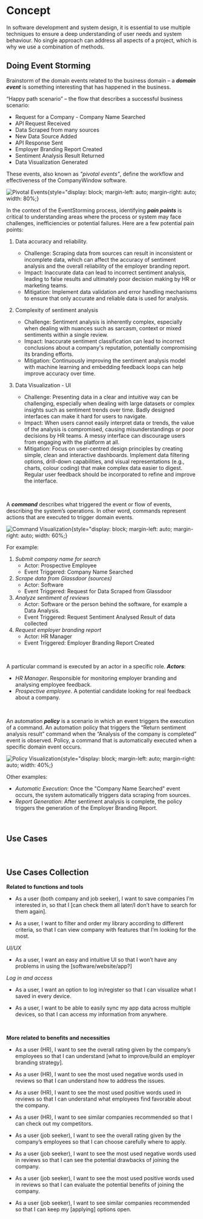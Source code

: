 # **Concept**

In software development and system design, it is essential to use multiple techniques to ensure a deep understanding of user needs and system behaviour. No single approach can address all aspects of a project, which is why we use a combination of methods.

## **Doing Event Storming**

Brainstorm of the domain events related to the business domain – a ***domain event*** is something interesting that has happened in the business. 

“Happy path scenario” – the flow that describes a successful business scenario:

-	Request for a Company - Company Name Searched
-	API Request Received
-	Data Scraped from many sources
-	New Data Source Added
-	API Response Sent
-	Employer Branding Report Created
-	Sentiment Analysis Result Returned
-	Data Visualization Generated

These events, also known as *"pivotal events"*, define the workflow and effectiveness of the CompanyWindow software.

![Pivotal Events](./imgs/EventStorming_PivotalEvents.PNG){style="display: block; margin-left: auto; margin-right: auto; width: 80%;}

In the context of the EventStorming process, identifying ***pain points*** is critical to understanding areas where the process or system may face challenges, inefficiencies or potential failures. Here are a few potential pain points:

1.	Data accuracy and reliability. 
    * Challenge: Scraping data from sources can result in inconsistent or incomplete data, which can affect the accuracy of sentiment analysis and the overall reliability of the employer branding report.
    * Impact: Inaccurate data can lead to incorrect sentiment analysis, leading to false results and ultimately poor decision making by HR or marketing teams.
    * Mitigation: Implement data validation and error handling mechanisms to ensure that only accurate and reliable data is used for analysis.

2.	Complexity of sentiment analysis 
    * Challenge: Sentiment analysis is inherently complex, especially when dealing with nuances such as sarcasm, context or mixed sentiments within a single review.
    * Impact: Inaccurate sentiment classification can lead to incorrect conclusions about a company's reputation, potentially compromising its branding efforts.
    * Mitigation: Continuously improving the sentiment analysis model with machine learning and embedding feedback loops can help improve accuracy over time.

3.	Data Visualization - UI
    * Challenge: Presenting data in a clear and intuitive way can be challenging, especially when dealing with large datasets or complex insights such as sentiment trends over time. Badly designed interfaces can make it hard for users to navigate.
    * Impact: When users cannot easily interpret data or trends, the value of the analysis is compromised, causing misunderstandings or poor decisions by HR teams. A messy interface can discourage users from engaging with the platform at all.
    * Mitigation: Focus on user-centred design principles by creating simple, clean and interactive dashboards. Implement data filtering options, drill-down capabilities, and visual representations (e.g., charts, colour coding) that make complex data easier to digest. Regular user feedback should be incorporated to refine and improve the interface.

</br>

A ***command*** describes what triggered the event or flow of events, describing the system’s operations. In other word, commands represent actions that are executed to trigger domain events. 

![Command Visualization](./imgs/EventStorming_CommandVisualization.PNG){style="display: block; margin-left: auto; margin-right: auto; width: 60%;}


For example:

1.	*Submit company name for search*
    + Actor: Prospective Employee
    + Event Triggered: Company Name Searched 
2.	*Scrape data from Glassdoor (sources)*
    + Actor: Software  
    + Event Triggered: Request for Data Scraped from Glassdoor
3.	*Analyze sentiment of reviews*
    + Actor: Software or the person behind the software, for example a Data Analysis.
    + Event Triggered: Request Sentiment Analysed Result of data collected
4.	*Request employer branding report*
    + Actor: HR Manager
    + Event Triggered: Employer Branding Report Created

</br>

A particular command is executed by an actor in a specific role. ***Actors***:

-	*HR Manager*. Responsible for monitoring employer branding and analysing employee feedback.
-	*Prospective employee*. A potential candidate looking for real feedback about a company.

</br>

An automation ***policy*** is a scenario in which an event triggers the execution of a command. An automation policy that triggers the “Return sentiment analysis result” command when the “Analysis of the company is completed” event is observed. 
Policy, a command that is automatically executed when a specific domain event occurs. 

![Policy Visualization](./imgs/EventStorming_PolicyVisualization.PNG){style="display: block; margin-left: auto; margin-right: auto; width: 40%;} 

Other examples:

+   *Automatic Execution*: Once the "Company Name Searched" event occurs, the system automatically triggers data scraping from sources.
+   *Report Generation*: After sentiment analysis is complete, the policy triggers the generation of the Employer Branding Report.

</br>

## **Use Cases**

</br>

## **Use Cases Collection**

**Related to functions and tools**

- As a user (both company and job seeker), I want to save companies I’m interested in, so that I [can check them all later/I don’t have to search for them again]. 

- As a user, I want to filter and order my library according to different criteria, so that I can view company with features that I’m looking for the most. 

*UI/UX* 
- As a user, I want an easy and intuitive UI so that I won’t have any problems in using the [software/website/app?] 

*Log in and access*
- As a user, I want an option to log in/register so that I can visualize what I saved in every device. 

- As a user, I want to be able to easily sync my app data across multiple devices, so that I can access my information from anywhere. 

</br>

**More related to benefits and necessities** 

- As a user (HR), I want to see the overall rating given by the company’s employees so that I can understand [what to improve/build an employer branding strategy].  

- As a user (HR), I want to see the most used negative words used in reviews so that I can understand how to address the issues.  

- As a user (HR), I want to see the most used positive words used in reviews so that I can understand what employees find favorable about the company.  

- As a user (HR), I want to see similar companies recommended so that I can check out my competitors.  

- As a user (job seeker), I want to see the overall rating given by the company’s employees so that I can choose carefully where to apply. 

- As a user (job seeker), I want to see the most used negative words used in reviews so that I can see the potential drawbacks of joining the company.  

- As a user (job seeker), I want to see the most used positive words used in reviews so that I can evaluate the potential benefits of joining the company.  

- As a user (job seeker), I want to see similar companies recommended so that I can keep my [applying] options open. 